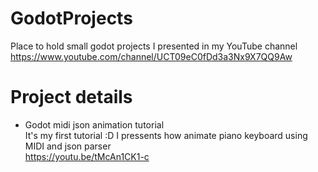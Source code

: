 # GodotProjects
Place to hold small godot projects I presented in my YouTube channel
https://www.youtube.com/channel/UCT09eC0fDd3a3Nx9X7QQ9Aw

# Project details  
- Godot midi json animation tutorial  
  It's my first tutorial :D I pressents how animate piano keyboard using MIDI and json parser  
  https://youtu.be/tMcAn1CK1-c  
